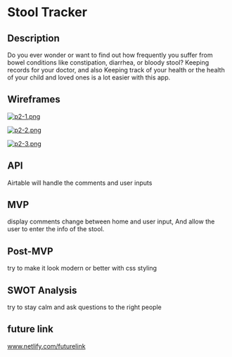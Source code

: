 # Stool Tracker

## Description 
Do you ever wonder or want to find out how frequently you suffer from bowel conditions like constipation, diarrhea, or bloody stool? Keeping records for your doctor, and also Keeping track of your health or the health of your child and loved ones is a lot easier with this app.

## Wireframes
[![p2-1.png](https://i.postimg.cc/K8gC1dVz/p2-1.png)](https://postimg.cc/ZW4wgDJt)

[![p2-2.png](https://i.postimg.cc/ZKXMzwRh/p2-2.png)](https://postimg.cc/9rtpGtZx)

[![p2-3.png](https://i.postimg.cc/KYDqLF5Z/p2-3.png)](https://postimg.cc/yJWy4M55)

## API 
Airtable will handle the comments and user inputs

## MVP
display comments 
change between home and user input, 
And allow the user to enter the info of the stool.

## Post-MVP 
try to make it look modern or better with css styling

## SWOT Analysis
try to stay calm and ask questions to the right people

## future link
www.netlify.com/futurelink
